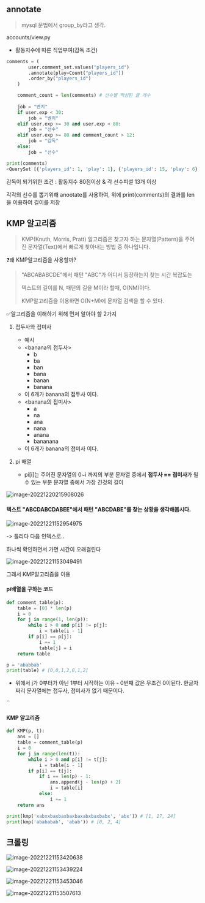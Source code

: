 ## annotate

>  mysql 문법에서 group_by라고 생각.

accounts/view.py 

- 활동지수에 따른 직업부여(감독 조건)

```python
comments = (
        user.comment_set.values("players_id")
        .annotate(play=Count("players_id"))
        .order_by("players_id")
    )

    comment_count = len(comments) # 선수별 작성된 글 개수
    
    job = "벤치"
    if user.exp < 30:
        job = "벤치"
    elif user.exp >= 30 and user.exp < 80:
        job = "선수"
    elif user.exp >= 80 and comment_count > 12:
        job = "감독"
    else:
        job = "선수"
```

```python
print(comments)
<QuerySet [{'players_id': 1, 'play': 1}, {'players_id': 15, 'play': 6}, {'players_id': 17, 'play': 1}, {'players_id': 18, 'play': 3}, {'players_id': 20, 'play': 2}]>
```

감독이 되기위한 조건 : 활동지수 80점이상 & 각 선수피셜 13개 이상

각각의 선수를 뽑기위해 anootate를 사용하여, 위에 print(comments)의 결과를 len을 이용하여 길이를 저장



## KMP 알고리즘

> KMP(Knuth, Morris, Pratt) 알고리즘은 찾고자 하는 문자열(Pattern)을 주어진 문자열(Text)에서 빠르게 찾아내는 방법 중 하나입니다.

❓왜 KMP알고리즘을 사용할까?

> "ABCABABCDE"에서 패턴 "ABC"가 어디서 등장하는지 찾는 시간 복잡도는
>
> 텍스트의 길이를 N, 패턴의 길을 M이라 할때, O(NM)이다.
>
> KMP알고리즘을 이용하면 O(N+M)에 문자열 검색을 할 수 있다.



✅알고리즘을 이해하기 위해 먼저 알아야 할 2가지

1. 접두사와 접미사
   - 예시
   - <banana의 접두사>
     - b
     - ba
     - ban
     - bana
     - banan
     - banana
   - 이 6개가 banana의 접두사 이다.
   - <banana의 접미사>
     - a
     - na
     - ana
     - nana
     - anana
     - bananana
   - 이 6개가 banana의 접미사 이다.



2. pi 배열
   - pi[i]는 주어진 문자열의 0~i 까지의 부분 문자열 중에서 **접두사 == 접미사**가 될 수 있는 부분 문자열 중에서 가장 긴것의 길이

![image-20221220215908026](베스트일레븐_1220.assets/image-20221220215908026.png)



#### 텍스트 "ABCDABCDABEE"에서 패턴 "ABCDABE"를 찾는 상황을 생각해봅시다.

![image-20221221152954975](베스트일레븐_1220.assets/image-20221221152954975.png)

-> 틀리다 다음 인덱스로..

하나씩 확인하면서 가면 시간이 오래걸린다

![image-20221221153049491](베스트일레븐_1220.assets/image-20221221153049491.png)

그래서 KMP알고리즘을 이용



#### pi배열을 구하는 코드

```python
def comment_table(p):
    table = [0] * len(p)
    i = 0
    for j in range(1, len(p)): 
        while i > 0 and p[i] != p[j]:
            i = table[i - 1]
        if p[i] == p[j]:
            i += 1
            table[j] = i
    return table

p = 'ababbab'
print(table) # [0,0,1,2,0,1,2]
```

- 위에서 j가 0부터가 아닌 1부터 시작하는 이유 -  0번째 값은 무조건 0이된다. 한글자 짜리 문자열에는 접두사, 접미사가 없기 때문이다. 

``

#### KMP 알고리즘

```python
def KMP(p, t):
    ans = []
    table = comment_table(p)
    i = 0
    for j in range(len(t)):
        while i > 0 and p[i] != t[j]:
            i = table[i - 1]
        if p[i] == t[j]:
            if i == len(p) - 1:
                ans.append(j - len(p) + 2)
                i = table[i]
            else:
                i += 1
    return ans

print(kmp('xabxxbaxbaxbaxbaxabxbaxbabx', 'abx')) # [1, 17, 24]
print(kmp('abababab', 'abab')) # [0, 2, 4]
```





## 크롤링

![image-20221221153420638](베스트일레븐_1220.assets/image-20221221153420638.png)

![image-20221221153439224](베스트일레븐_1220.assets/image-20221221153439224.png)

![image-20221221153453046](베스트일레븐_1220.assets/image-20221221153453046.png)

![image-20221221153507613](베스트일레븐_1220.assets/image-20221221153507613.png)
